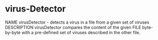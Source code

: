 # virus-Detector

NAME
  virusDetector - detects a virus in a file from a given set of viruses
DESCRIPTION
  virusDetector compares the content of the given FILE byte-by-byte with a pre-defined set of viruses described in the other file.
